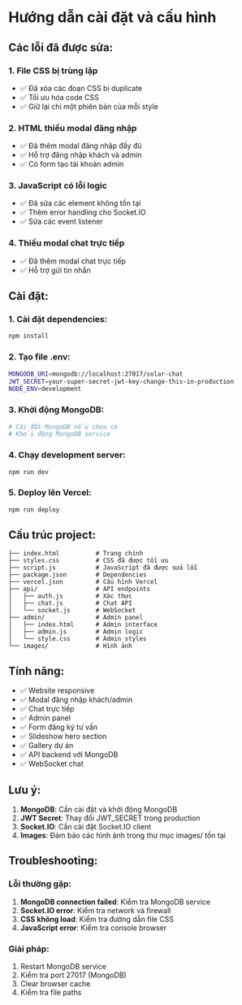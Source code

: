 # Hướng dẫn cài đặt và cấu hình

## Các lỗi đã được sửa:

### 1. **File CSS bị trùng lặp**
- ✅ Đã xóa các đoạn CSS bị duplicate
- ✅ Tối ưu hóa code CSS
- ✅ Giữ lại chỉ một phiên bản của mỗi style

### 2. **HTML thiếu modal đăng nhập**
- ✅ Đã thêm modal đăng nhập đầy đủ
- ✅ Hỗ trợ đăng nhập khách và admin
- ✅ Có form tạo tài khoản admin

### 3. **JavaScript có lỗi logic**
- ✅ Đã sửa các element không tồn tại
- ✅ Thêm error handling cho Socket.IO
- ✅ Sửa các event listener

### 4. **Thiếu modal chat trực tiếp**
- ✅ Đã thêm modal chat trực tiếp
- ✅ Hỗ trợ gửi tin nhắn

## Cài đặt:

### 1. **Cài đặt dependencies:**
```bash
npm install
```

### 2. **Tạo file .env:**
```bash
MONGODB_URI=mongodb://localhost:27017/solar-chat
JWT_SECRET=your-super-secret-jwt-key-change-this-in-production
NODE_ENV=development
```

### 3. **Khởi động MongoDB:**
```bash
# Cài đặt MongoDB nếu chưa có
# Khởi động MongoDB service
```

### 4. **Chạy development server:**
```bash
npm run dev
```

### 5. **Deploy lên Vercel:**
```bash
npm run deploy
```

## Cấu trúc project:

```
├── index.html          # Trang chính
├── styles.css          # CSS đã được tối ưu
├── script.js           # JavaScript đã được sửa lỗi
├── package.json        # Dependencies
├── vercel.json         # Cấu hình Vercel
├── api/                # API endpoints
│   ├── auth.js         # Xác thực
│   ├── chat.js         # Chat API
│   └── socket.js       # WebSocket
├── admin/              # Admin panel
│   ├── index.html      # Admin interface
│   ├── admin.js        # Admin logic
│   └── style.css       # Admin styles
└── images/             # Hình ảnh
```

## Tính năng:

- ✅ Website responsive
- ✅ Modal đăng nhập khách/admin
- ✅ Chat trực tiếp
- ✅ Admin panel
- ✅ Form đăng ký tư vấn
- ✅ Slideshow hero section
- ✅ Gallery dự án
- ✅ API backend với MongoDB
- ✅ WebSocket chat

## Lưu ý:

1. **MongoDB**: Cần cài đặt và khởi động MongoDB
2. **JWT Secret**: Thay đổi JWT_SECRET trong production
3. **Socket.IO**: Cần cài đặt Socket.IO client
4. **Images**: Đảm bảo các hình ảnh trong thư mục images/ tồn tại

## Troubleshooting:

### Lỗi thường gặp:
1. **MongoDB connection failed**: Kiểm tra MongoDB service
2. **Socket.IO error**: Kiểm tra network và firewall
3. **CSS không load**: Kiểm tra đường dẫn file CSS
4. **JavaScript error**: Kiểm tra console browser

### Giải pháp:
1. Restart MongoDB service
2. Kiểm tra port 27017 (MongoDB)
3. Clear browser cache
4. Kiểm tra file paths
